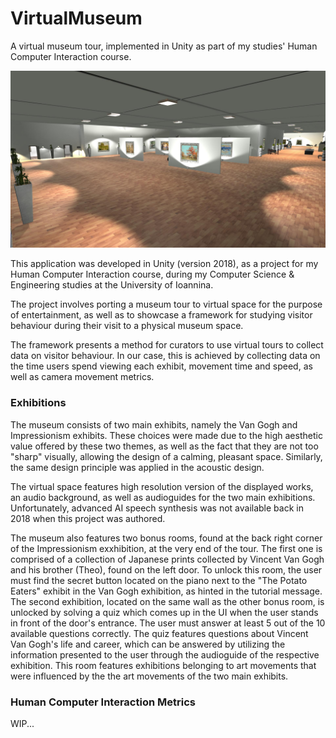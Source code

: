 # VirtualMuseum
A virtual museum tour, implemented in Unity as part of my studies' Human Computer Interaction course.

![Screenshot!](screenshots/screen_1920x1080_0.jpg)

This application was developed in Unity (version 2018), as a project for my Human Computer Interaction course, during my Computer Science & Engineering studies at the University of Ioannina.

The project involves porting a museum tour to virtual space for the purpose of entertainment, as well as to showcase a framework for studying visitor behaviour during their visit to a physical museum space. 

The framework presents a method for curators to use virtual tours to collect data on visitor behaviour. In our case, this is achieved by collecting data on the time users spend viewing each exhibit, movement time and speed, as well as camera movement metrics.

### Exhibitions
The museum consists of two main exhibits, namely the Van Gogh and Impressionism exhibits. These choices were made due to the high aesthetic value offered by these two themes, as well as the fact that they are not too "sharp" visually, allowing the design of a calming, pleasant space. Similarly, the same design principle was applied in the acoustic design. 

The virtual space features high resolution version of the displayed works, an audio background, as well as audioguides for the two main exhibitions. Unfortunately, advanced AI speech synthesis was not available back in 2018 when this project was authored.

The museum also features two bonus rooms, found at the back right corner of the Impressionism exxhibition, at the very end of the tour. The first one is comprised of a collection of Japanese prints collected by Vincent Van Gogh and his brother (Theo), found on the left door. To unlock this room, the user must find the secret button located on the piano next to the "The Potato Eaters" exhibit in the Van Gogh exhibition, as hinted in the tutorial message.
The second exhibition, located on the same wall as the other bonus room, is unlocked by solving a quiz which comes up in the UI when the user stands in front of the door's entrance. The user must answer at least 5 out of the 10 available questions correctly. The quiz features questions about Vincent Van Gogh's life and career, which can be answered by utilizing the information presented to the user through the audioguide of the respective exhibition. This room features exhibitions belonging to art movements that were influenced by the the art movements of the two main exhibits.

### Human Computer Interaction Metrics

WIP...


